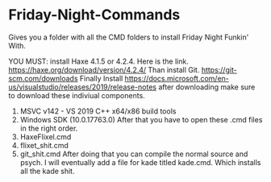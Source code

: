 # Friday-Night-Commands
Gives you a folder with all the CMD folders to install Friday Night Funkin' With.

YOU MUST:
install Haxe 4.1.5 or 4.2.4. Here is the link. https://haxe.org/download/version/4.2.4/
Than install Git. https://git-scm.com/downloads
Finally Install https://docs.microsoft.com/en-us/visualstudio/releases/2019/release-notes after downloading make sure to download these indiviual components.
1) MSVC v142 - VS 2019 C++ x64/x86 build tools
2) Windows SDK (10.0.17763.0) 
After that you have to open these .cmd files in the right order.
1) HaxeFlixel.cmd
2) flixet_shit.cmd
3) git_shit.cmd
After doing that you can compile the normal source and psych. I will eventually add a file for kade titled kade.cmd. Which installs all the kade shit.
